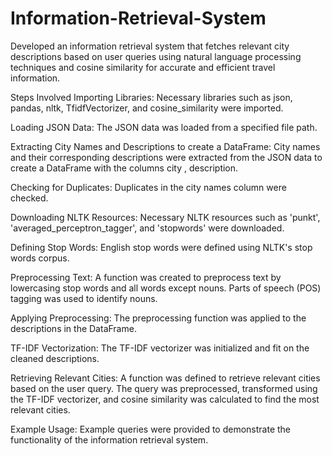 # Information-Retrieval-System
Developed an information retrieval system that fetches relevant city descriptions based on user queries using natural language processing techniques and cosine similarity for accurate and efficient travel information.

Steps Involved
Importing Libraries: Necessary libraries such as json, pandas, nltk, TfidfVectorizer, and cosine_similarity were imported.

Loading JSON Data: The JSON data was loaded from a specified file path.

Extracting City Names and Descriptions to create a DataFrame: City names and their corresponding descriptions were extracted from the JSON data to create a DataFrame with the columns city , description.

Checking for Duplicates: Duplicates in the city names column were checked.

Downloading NLTK Resources: Necessary NLTK resources such as 'punkt', 'averaged_perceptron_tagger', and 'stopwords' were downloaded.

Defining Stop Words: English stop words were defined using NLTK's stop words corpus.

Preprocessing Text: A function was created to preprocess text by lowercasing stop words and all words except nouns. Parts of speech (POS) tagging was used to identify nouns.

Applying Preprocessing: The preprocessing function was applied to the descriptions in the DataFrame.

TF-IDF Vectorization: The TF-IDF vectorizer was initialized and fit on the cleaned descriptions.

Retrieving Relevant Cities: A function was defined to retrieve relevant cities based on the user query. The query was preprocessed, transformed using the TF-IDF vectorizer, and cosine similarity was calculated to find the most relevant cities.

Example Usage: Example queries were provided to demonstrate the functionality of the information retrieval system.
